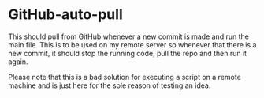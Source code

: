# GitHub-auto-pull
This should pull from GitHub whenever a new commit is made and run the main file. This is to be used on my remote server so whenever that there is a new commit, it should stop the running code, pull the repo and then run it again.

Please note that this is a bad solution for executing a script on a remote machine and is just here for the sole reason of testing an idea.

